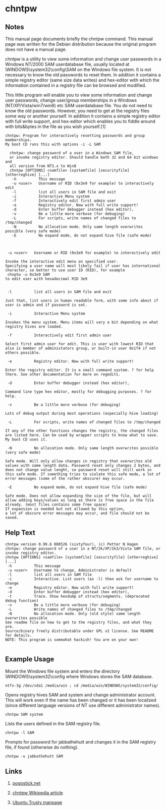 # chntpw

Notes
-------
This  manual page documents briefly the chntpw command. This manual page was written for the Debian distribution because the original program does not have a manual page.

chntpw is a utility to view some information and change user passwords in a Windows NT/2000 SAM userdatabase file, usually located at \WINDOWS\system32\config\SAM on the Windows file system. It is not necessary to
know the old passwords to reset them. In addition it contains a simple registry editor (same size data writes) and hex-editor with which the information contained in a registry file can be browsed and modified.


This little program will enable you to view some information and
change user passwords, change user/group memberships
in a Windows (NT/XP/Vista/win7/win8) etc SAM userdatabase file.
You do not need to know the old passwords.
However, you need to get at the registry files some way or another yourself.
In addition it contains a simple registry editor with full write support,
and hex-editor which enables you to
fiddle around with bits&bytes in the file as you wish yourself.[1]

```
chntpw: Program for interactively resetting passwords and group
memberships.
My boot CD runs this with options -i -L SAM

  chntpw: change password of a user in a Windows SAM file,
  or invoke registry editor. Should handle both 32 and 64 bit windows and
  all version from NT3.x to Win8
  chntpw [OPTIONS] <samfile> [systemfile] [securityfile] [otherreghive] [...]
   -h          This message
   -u <user>   Username or RID (0x3e9 for example) to interactively edit
   -l          list all users in SAM file and exit
   -i          Interactive Menu system
   -f          Interactively edit first admin user
   -e          Registry editor. Now with full write support!
   -d          Enter buffer debugger instead (hex editor), 
   -v          Be a little more verbose (for debuging)
   -L          For scripts, write names of changed files to /tmp/changed
   -N          No allocation mode. Only same length overwrites possible (very safe mode)
   -E          No expand mode, do not expand hive file (safe mode)



 -u <user>   Username or RID (0x3e9 for example) to interactively edit

Invoke the interactive edit menu on specified user.
Specifying a user name will most likely fail if user has international
character, so better to use user ID (RID), for example
 chnptw -u 0x3e9 SAM
to edit user with hexadecimal RID 3e9


 -l          list all users in SAM file and exit

Just that, list users in human readable form, with some info about if
user is admin and if password is set.

 -i          Interactive Menu system

Invokes the menu system. Menu items will vary a bit depending on what
registry hives are loaded.

 -f          Interactively edit first admin user

Select first admin user for edit. This is user with lowest RID that
also is member of administators group, or built-in user 0x1f4 if not
others possible.

 -e          Registry editor. Now with full write support!

Enter the registry editor. It is a small command system. ? for help
there. See other documentation for more on regedits.

 -d          Enter buffer debugger instead (hex editor), 

Command line type hex editor, mostly for debugging purposes. ? for help.

 -v          Be a little more verbose (for debuging)

Lots of debug output during most operations (especially hive loading)

 -L          For scripts, write names of changed files to /tmp/changed

If any of the other functions changes the registry, the changed files
are listed here. Can be used by wrapper scripts to know what to save.
My boot CD uses it.

 -N          No allocation mode. Only same length overwrites possible (very safe mode)

Safe mode. Will only allow changes in registry that overwrites old
values with same length data. Password reset only changes 2 bytes, and
does not change value lenght, so password reset will still work in
this safe mode. If something tries to violate this safe mode, a lot of
error messages (some of the rather obscure) may occur.

 -E          No expand mode, do not expand hive file (safe mode)

Safe mode. Does not allow expanding the size of the file, but will
allow adding keys/values as long as there is free space in the file
already. (most files contains some free space)
If expansion is needed but not allowed by this option,
a lot of obscure error messages may occur, and file should not be saved.
```

Help Text
-------
```
chntpw version 0.99.6 080526 (sixtyfour), (c) Petter N Hagen
chntpw: change password of a user in a NT/2k/XP/2k3/Vista SAM file, or invoke registry editor.
chntpw [OPTIONS] <samfile> [systemfile] [securityfile] [otherreghive] [...]
 -h          This message
 -u <user>   Username to change, Administrator is default
 -l          list all users in SAM file
 -i          Interactive. List users (as -l) then ask for username to change
 -e          Registry editor. Now with full write support!
 -d          Enter buffer debugger instead (hex editor), 
 -t          Trace. Show hexdump of structs/segments. (deprecated debug function)
 -v          Be a little more verbose (for debuging)
 -L          Write names of changed files to /tmp/changed
 -N          No allocation mode. Only (old style) same length overwrites possible
See readme file on how to get to the registry files, and what they are.
Source/binary freely distributable under GPL v2 license. See README for details.
NOTE: This program is somewhat hackish! You are on your own!


```

Example Usage
-------
Mount  the Windows file system and enters the directory \WINDOWS\system32\config where Windows stores the SAM database.
```
ntfs-3g /dev/sda1 /media/win ; cd /media/win/WINDOWS/system32/config/
```
Opens registry hives SAM and system and change administrator account. This will work even if the name
has  been  changed  or  it  has been localized (since different language versions of NT use different
administrator names).
```
chntpw SAM system
```
Lists the users defined in the SAM registry file.
```
chntpw -l SAM
```   
Prompts for password for jabbathehutt and changes it in the SAM registry file, if found (otherwise do nothing).
```   
chntpw -u jabbathehutt SAM
```   



Links
-------
 1. [pogostick.net](http://pogostick.net/~pnh/ntpasswd/)
 
 2. [chntpw Wikipedia article](http://en.wikipedia.org/wiki/Chntpw)
 
 3. [Ubuntu Trusty manpage](http://manpages.ubuntu.com/manpages/trusty/en/man8/chntpw.8.html)
 

